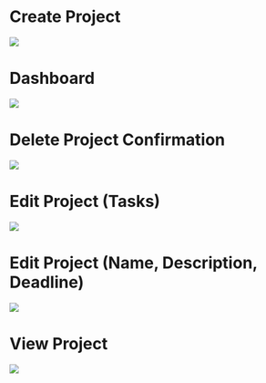 # Create Project
![](https://raw.githubusercontent.com/jtj9817/projekt_manager_bth745/blob/prototype2Olena/Screenshots/CreateProject.JPG)

# Dashboard
![](https://raw.githubusercontent.com/jtj9817/projekt_manager_bth745/blob/prototype2Olena/Screenshots/Dashboard.JPG)

# Delete Project Confirmation
![](https://raw.githubusercontent.com/jtj9817/projekt_manager_bth745/blob/prototype2Olena/Screenshots/DeleteProject(Confirmation).JPG)

# Edit Project (Tasks)
![](https://raw.githubusercontent.com/jtj9817/projekt_manager_bth745/blob/prototype2Olena/Screenshots/EditProject(Tasks).JPG)

# Edit Project (Name, Description, Deadline)
![](https://raw.githubusercontent.com/jtj9817/projekt_manager_bth745/blob/prototype2Olena/Screenshots/EditProject(name%2Cdescription%2Cdeadline).JPG)

# View Project
![](https://raw.githubusercontent.com/jtj9817/projekt_manager_bth745/blob/prototype2Olena/Screenshots/ViewProject.JPG)

